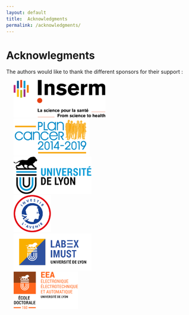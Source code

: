 ```yaml
---
layout: default
title:  Acknowledgments
permalink: /acknowledgments/
---
```


<h1> Acknowlegments </h1>

The authors would like to thank the different sponsors for their support :
<div id="conteneur">
<div style="border:10px;margin-left:20px;"><img src="/files/LogoInserm.svg" style="height:100px;"></div>
<div style="border:10px;margin-left:20px;"><img src="/files/logoPlanCancer.svg" style="height:100px;"></div>
<div style="border:10px;margin-left:20px;"><img src="/files/LogoUnivLyon.svg" style="height:100px;"></div>
<div style="border:10px;margin-left:20px;"><img src="/files/LogoInvestirlavenir.svg" style="height:100px;"></div>
<div style="border:10px;margin-left:20px;"><img src="/files/LogoLabexiMUST.svg" style="height:100px;"></div>  
<div style="border:10px;margin-left:20px;"><img src="/files/LogoEEA.svg" style="height:100px;"></div>
</div>
